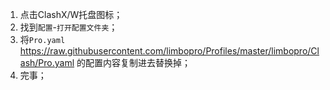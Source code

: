 1. 点击ClashX/W托盘图标；
2. 找到`配置`-`打开配置文件夹`；
3. 将`Pro.yaml` https://raw.githubusercontent.com/limbopro/Profiles/master/limbopro/Clash/Pro.yaml 的配置内容复制进去替换掉；
4. 完事；
